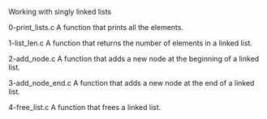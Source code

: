 Working with singly linked lists

0-print_lists.c
A function that prints all the elements.

1-list_len.c
A function that returns the number of elements in a linked list.

2-add_node.c
A function that adds a new node at the beginning of a linked list.

3-add_node_end.c
A function that adds a new node at the end of a linked list.

4-free_list.c
A function that frees a linked list.